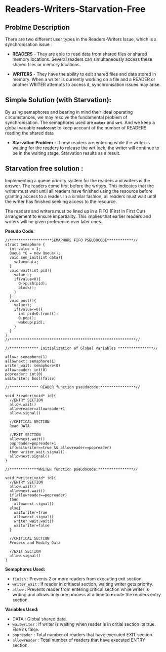 # Readers-Writers-Starvation-Free
## Problme Description 
There are two different user types in the Readers-Writers Issue, which is a synchronisation issue : 

- **READERS** - They are able to read data from shared files or shared memory locations. Several readers can simultaneously access these shared files or memory locations. 

- **WRITERS** - They have the ability to edit shared files and data stored in memory. 
When a writer is currently working on a file and a READER or another WRITER attempts to access it, synchronisation issues may arise.

## Simple Solution (with Starvation):
By using semaphores and bearing in mind their ideal operating circumstances, we may resolve the fundamental problem of synchronisation. The semaphores used are **`mutex`** and **`wrt`**. And we keep a global variable **`readcount`** to keep account of the number of READERS reading the shared data
- **Starvation Problem** - If new readers are entering while the writer is waiting for the readers to release the wrt lock, the writer will continue to be in the waiting stage. Starvation results as a result.
## Starvation free solution :
Implementing a queue priority system for the readers and writers is the answer. The readers come first before the writers. This indicates that the writer must wait until all readers have finished using the resource before granting access to a reader. In a similar fashion, all readers must wait until the writer has finished seeking access to the resource. 

The readers and writers must be lined up in a FIFO (First In First Out) arrangement to ensure impartiality. This implies that earlier readers and writers will be given preference over later ones. 

**Pseudo Code:** 
```
//*******************SEMAPHORE FIFO PSEUDOCODE************//
struct Semaphore {
  int value = 1;
  Queue *Q = new Queue();
  void sem_init(int data){
    value=data;
  }
  void wait(int pid){
    value--;
    if(value<0){
      Q->push(pid);
      block();
    }
  }
  void post(){
    value++;
    if(value<=0){
      int pid=Q.front();
      Q.pop();
      wakeup(pid);
    }
  }
}
//*********************************************************//

//************* Initialization of Global Variables ****************//

allow: semaphore(1)
allownext: semaphore(1)
writer_wait: semaphore(0)
allowreader: int(0)
popreader: int(0)
waitwriter: bool(false)

//************* READER function pseudocode:****************//

void *reader(void* id){
  //ENTRY SECTION
  allow.wait()
  allowreader=allowreader+1
  allow.signal()

  //CRITICAL SECTION
  Read DATA

  //EXIT SECTION
  allownext.wait()
  popreader=popreader+1
  if(waitwriter==true && allowreader==popreader)
  then writer_wait.signal()
  allownext.signal()
}

//*************WRITER function pseudocode:****************//

void *writer(void* id){
  //ENTRY SECTION
  allow.wait()
  allownext.wait()
  if(allowreader==popreader)
  then
    allownext.signal()
  else{
    waitwriter=true
    allownext.signal()
    writer_wait.wait()  
    waitwriter=false
  }

  //CRITICAL SECTION
  Process and Modify Data

  //EXIT SECTION
  allow.signal()
}

```
**Semaphores Used:** 
- `finish` : Prevents 2 or more readers from executing exit section. 
- `writer_wait` : If reader in critiacal section, waiting writer gets priority.  
- `allow` : Prevents reader from entering critical section while writer is writing and allows only one process at a time to excute the readers entry section.

**Variables Used:** 
-  DATA : Global shared data. 
- `waitwriter` : If writer is waiting when reader is in critial section its true. Else its false. 
- `popreader` : Total number of readers that have executed EXIT section. 
- `allowreader` : Total number of readers that have executed ENTRY section. 



